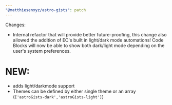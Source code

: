 ```yaml
---
"@matthiesenxyz/astro-gists": patch
---
```


Changes:
- Internal refactor that will provide better future-proofing, this change also allowed the addition of EC's built in light/dark mode automations!  Code Blocks will now be able to show both dark/light mode depending on the user's system preferences.

# NEW:
- adds light/darkmode support
- Themes can be defined by either single theme or an array (`['astroGists-dark','astroGists-light']`)
